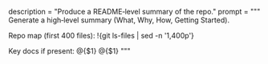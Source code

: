 description = "Produce a README‑level summary of the repo."
prompt = """
Generate a high‑level summary (What, Why, How, Getting Started).


Repo map (first 400 files):
!{git ls-files | sed -n '1,400p'}


Key docs if present:
@{$1}
@{$1}
"""
